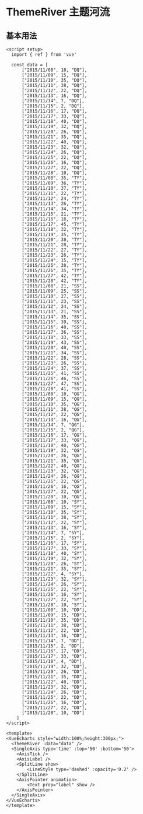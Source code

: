 # ThemeRiver 主题河流

<script setup>
  import { ref } from 'vue'

  const data = [
      ["2015/11/08", 10, "DQ"],
      ["2015/11/09", 15, "DQ"],
      ["2015/11/10", 35, "DQ"],
      ["2015/11/11", 38, "DQ"],
      ["2015/11/12", 22, "DQ"],
      ["2015/11/13", 16, "DQ"],
      ["2015/11/14", 7, "DQ"],
      ["2015/11/15", 2, "DQ"],
      ["2015/11/16", 17, "DQ"],
      ["2015/11/17", 33, "DQ"],
      ["2015/11/18", 40, "DQ"],
      ["2015/11/19", 32, "DQ"],
      ["2015/11/20", 26, "DQ"],
      ["2015/11/21", 35, "DQ"],
      ["2015/11/22", 40, "DQ"],
      ["2015/11/23", 32, "DQ"],
      ["2015/11/24", 26, "DQ"],
      ["2015/11/25", 22, "DQ"],
      ["2015/11/26", 16, "DQ"],
      ["2015/11/27", 22, "DQ"],
      ["2015/11/28", 10, "DQ"],
      ["2015/11/08", 35, "TY"],
      ["2015/11/09", 36, "TY"],
      ["2015/11/10", 37, "TY"],
      ["2015/11/11", 22, "TY"],
      ["2015/11/12", 24, "TY"],
      ["2015/11/13", 26, "TY"],
      ["2015/11/14", 34, "TY"],
      ["2015/11/15", 21, "TY"],
      ["2015/11/16", 18, "TY"],
      ["2015/11/17", 45, "TY"],
      ["2015/11/18", 32, "TY"],
      ["2015/11/19", 35, "TY"],
      ["2015/11/20", 30, "TY"],
      ["2015/11/21", 28, "TY"],
      ["2015/11/22", 27, "TY"],
      ["2015/11/23", 26, "TY"],
      ["2015/11/24", 15, "TY"],
      ["2015/11/25", 30, "TY"],
      ["2015/11/26", 35, "TY"],
      ["2015/11/27", 42, "TY"],
      ["2015/11/28", 42, "TY"],
      ["2015/11/08", 21, "SS"],
      ["2015/11/09", 25, "SS"],
      ["2015/11/10", 27, "SS"],
      ["2015/11/11", 23, "SS"],
      ["2015/11/12", 24, "SS"],
      ["2015/11/13", 21, "SS"],
      ["2015/11/14", 35, "SS"],
      ["2015/11/15", 39, "SS"],
      ["2015/11/16", 40, "SS"],
      ["2015/11/17", 36, "SS"],
      ["2015/11/18", 33, "SS"],
      ["2015/11/19", 43, "SS"],
      ["2015/11/20", 40, "SS"],
      ["2015/11/21", 34, "SS"],
      ["2015/11/22", 28, "SS"],
      ["2015/11/23", 26, "SS"],
      ["2015/11/24", 37, "SS"],
      ["2015/11/25", 41, "SS"],
      ["2015/11/26", 46, "SS"],
      ["2015/11/27", 47, "SS"],
      ["2015/11/28", 41, "SS"],
      ["2015/11/08", 10, "QG"],
      ["2015/11/09", 15, "QG"],
      ["2015/11/10", 35, "QG"],
      ["2015/11/11", 38, "QG"],
      ["2015/11/12", 22, "QG"],
      ["2015/11/13", 16, "QG"],
      ["2015/11/14", 7, "QG"],
      ["2015/11/15", 2, "QG"],
      ["2015/11/16", 17, "QG"],
      ["2015/11/17", 33, "QG"],
      ["2015/11/18", 40, "QG"],
      ["2015/11/19", 32, "QG"],
      ["2015/11/20", 26, "QG"],
      ["2015/11/21", 35, "QG"],
      ["2015/11/22", 40, "QG"],
      ["2015/11/23", 32, "QG"],
      ["2015/11/24", 26, "QG"],
      ["2015/11/25", 22, "QG"],
      ["2015/11/26", 16, "QG"],
      ["2015/11/27", 22, "QG"],
      ["2015/11/28", 10, "QG"],
      ["2015/11/08", 10, "SY"],
      ["2015/11/09", 15, "SY"],
      ["2015/11/10", 35, "SY"],
      ["2015/11/11", 38, "SY"],
      ["2015/11/12", 22, "SY"],
      ["2015/11/13", 16, "SY"],
      ["2015/11/14", 7, "SY"],
      ["2015/11/15", 2, "SY"],
      ["2015/11/16", 17, "SY"],
      ["2015/11/17", 33, "SY"],
      ["2015/11/18", 40, "SY"],
      ["2015/11/19", 32, "SY"],
      ["2015/11/20", 26, "SY"],
      ["2015/11/21", 35, "SY"],
      ["2015/11/22", 4, "SY"],
      ["2015/11/23", 32, "SY"],
      ["2015/11/24", 26, "SY"],
      ["2015/11/25", 22, "SY"],
      ["2015/11/26", 16, "SY"],
      ["2015/11/27", 22, "SY"],
      ["2015/11/28", 10, "SY"],
      ["2015/11/08", 10, "DD"],
      ["2015/11/09", 15, "DD"],
      ["2015/11/10", 35, "DD"],
      ["2015/11/11", 38, "DD"],
      ["2015/11/12", 22, "DD"],
      ["2015/11/13", 16, "DD"],
      ["2015/11/14", 7, "DD"],
      ["2015/11/15", 2, "DD"],
      ["2015/11/16", 17, "DD"],
      ["2015/11/17", 33, "DD"],
      ["2015/11/18", 4, "DD"],
      ["2015/11/19", 32, "DD"],
      ["2015/11/20", 26, "DD"],
      ["2015/11/21", 35, "DD"],
      ["2015/11/22", 40, "DD"],
      ["2015/11/23", 32, "DD"],
      ["2015/11/24", 26, "DD"],
      ["2015/11/25", 22, "DD"],
      ["2015/11/26", 16, "DD"],
      ["2015/11/27", 22, "DD"],
      ["2015/11/28", 10, "DD"]
    ]
</script>

<VueEcharts style="width:100%;height:300px;">
  <ThemeRiver :data="data" />
  <SingleAxis type='time' :top='50' :bottom='50'>
    <AxisTick />
    <AxisLabel />
    <SplitLine show>
        <LineStyle type='dashed' :opacity='0.2' />
    </SplitLine>
    <AxisPointer animation>
        <Text prop="label" show />
    </AxisPointer>
  </SingleAxis>
</VueEcharts>

## 基本用法

```vue
<script setup>
  import { ref } from 'vue'

  const data = [
      ["2015/11/08", 10, "DQ"],
      ["2015/11/09", 15, "DQ"],
      ["2015/11/10", 35, "DQ"],
      ["2015/11/11", 38, "DQ"],
      ["2015/11/12", 22, "DQ"],
      ["2015/11/13", 16, "DQ"],
      ["2015/11/14", 7, "DQ"],
      ["2015/11/15", 2, "DQ"],
      ["2015/11/16", 17, "DQ"],
      ["2015/11/17", 33, "DQ"],
      ["2015/11/18", 40, "DQ"],
      ["2015/11/19", 32, "DQ"],
      ["2015/11/20", 26, "DQ"],
      ["2015/11/21", 35, "DQ"],
      ["2015/11/22", 40, "DQ"],
      ["2015/11/23", 32, "DQ"],
      ["2015/11/24", 26, "DQ"],
      ["2015/11/25", 22, "DQ"],
      ["2015/11/26", 16, "DQ"],
      ["2015/11/27", 22, "DQ"],
      ["2015/11/28", 10, "DQ"],
      ["2015/11/08", 35, "TY"],
      ["2015/11/09", 36, "TY"],
      ["2015/11/10", 37, "TY"],
      ["2015/11/11", 22, "TY"],
      ["2015/11/12", 24, "TY"],
      ["2015/11/13", 26, "TY"],
      ["2015/11/14", 34, "TY"],
      ["2015/11/15", 21, "TY"],
      ["2015/11/16", 18, "TY"],
      ["2015/11/17", 45, "TY"],
      ["2015/11/18", 32, "TY"],
      ["2015/11/19", 35, "TY"],
      ["2015/11/20", 30, "TY"],
      ["2015/11/21", 28, "TY"],
      ["2015/11/22", 27, "TY"],
      ["2015/11/23", 26, "TY"],
      ["2015/11/24", 15, "TY"],
      ["2015/11/25", 30, "TY"],
      ["2015/11/26", 35, "TY"],
      ["2015/11/27", 42, "TY"],
      ["2015/11/28", 42, "TY"],
      ["2015/11/08", 21, "SS"],
      ["2015/11/09", 25, "SS"],
      ["2015/11/10", 27, "SS"],
      ["2015/11/11", 23, "SS"],
      ["2015/11/12", 24, "SS"],
      ["2015/11/13", 21, "SS"],
      ["2015/11/14", 35, "SS"],
      ["2015/11/15", 39, "SS"],
      ["2015/11/16", 40, "SS"],
      ["2015/11/17", 36, "SS"],
      ["2015/11/18", 33, "SS"],
      ["2015/11/19", 43, "SS"],
      ["2015/11/20", 40, "SS"],
      ["2015/11/21", 34, "SS"],
      ["2015/11/22", 28, "SS"],
      ["2015/11/23", 26, "SS"],
      ["2015/11/24", 37, "SS"],
      ["2015/11/25", 41, "SS"],
      ["2015/11/26", 46, "SS"],
      ["2015/11/27", 47, "SS"],
      ["2015/11/28", 41, "SS"],
      ["2015/11/08", 10, "QG"],
      ["2015/11/09", 15, "QG"],
      ["2015/11/10", 35, "QG"],
      ["2015/11/11", 38, "QG"],
      ["2015/11/12", 22, "QG"],
      ["2015/11/13", 16, "QG"],
      ["2015/11/14", 7, "QG"],
      ["2015/11/15", 2, "QG"],
      ["2015/11/16", 17, "QG"],
      ["2015/11/17", 33, "QG"],
      ["2015/11/18", 40, "QG"],
      ["2015/11/19", 32, "QG"],
      ["2015/11/20", 26, "QG"],
      ["2015/11/21", 35, "QG"],
      ["2015/11/22", 40, "QG"],
      ["2015/11/23", 32, "QG"],
      ["2015/11/24", 26, "QG"],
      ["2015/11/25", 22, "QG"],
      ["2015/11/26", 16, "QG"],
      ["2015/11/27", 22, "QG"],
      ["2015/11/28", 10, "QG"],
      ["2015/11/08", 10, "SY"],
      ["2015/11/09", 15, "SY"],
      ["2015/11/10", 35, "SY"],
      ["2015/11/11", 38, "SY"],
      ["2015/11/12", 22, "SY"],
      ["2015/11/13", 16, "SY"],
      ["2015/11/14", 7, "SY"],
      ["2015/11/15", 2, "SY"],
      ["2015/11/16", 17, "SY"],
      ["2015/11/17", 33, "SY"],
      ["2015/11/18", 40, "SY"],
      ["2015/11/19", 32, "SY"],
      ["2015/11/20", 26, "SY"],
      ["2015/11/21", 35, "SY"],
      ["2015/11/22", 4, "SY"],
      ["2015/11/23", 32, "SY"],
      ["2015/11/24", 26, "SY"],
      ["2015/11/25", 22, "SY"],
      ["2015/11/26", 16, "SY"],
      ["2015/11/27", 22, "SY"],
      ["2015/11/28", 10, "SY"],
      ["2015/11/08", 10, "DD"],
      ["2015/11/09", 15, "DD"],
      ["2015/11/10", 35, "DD"],
      ["2015/11/11", 38, "DD"],
      ["2015/11/12", 22, "DD"],
      ["2015/11/13", 16, "DD"],
      ["2015/11/14", 7, "DD"],
      ["2015/11/15", 2, "DD"],
      ["2015/11/16", 17, "DD"],
      ["2015/11/17", 33, "DD"],
      ["2015/11/18", 4, "DD"],
      ["2015/11/19", 32, "DD"],
      ["2015/11/20", 26, "DD"],
      ["2015/11/21", 35, "DD"],
      ["2015/11/22", 40, "DD"],
      ["2015/11/23", 32, "DD"],
      ["2015/11/24", 26, "DD"],
      ["2015/11/25", 22, "DD"],
      ["2015/11/26", 16, "DD"],
      ["2015/11/27", 22, "DD"],
      ["2015/11/28", 10, "DD"]
    ]
</script>

<template>
<VueEcharts style="width:100%;height:300px;">
  <ThemeRiver :data="data" />
  <SingleAxis type='time' :top='50' :bottom='50'>
    <AxisTick />
    <AxisLabel />
    <SplitLine show>
        <LineStyle type='dashed' :opacity='0.2' />
    </SplitLine>
    <AxisPointer animation>
        <Text prop="label" show />
    </AxisPointer>
  </SingleAxis>
</VueEcharts>
</template>

```
